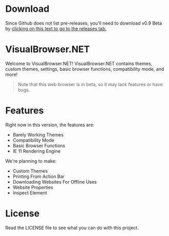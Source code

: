 # Download
Since Github does not list pre-releases, you'll need to download v0.9 Beta by [clicking on this text to go to the releases tab.](https://github.com/swordlink1/VisualBrowser.NET/releases "Click on this link to download v0.9 beta.")

# VisualBrowser.NET
Welcome to VisualBrowser.NET! VisualBrowser.NET contains themes, custom themes, settings, basic browser functions, compatibility mode, and more!
> Note that this web browser is in beta, so it may lack features or have bugs.

# Features
Right now in this version, the features are:
- Barely Working Themes
- Compatibility Mode
- Basic Browser Functions
- IE 11 Rendering Engine

We're planning to make:

- Custom Themes
- Printing From Action Bar
- Downloading Websites For Offline Uses
- Website Properties
- Inspect Element

# License
Read the LICENSE file to see what you can do with this project.

